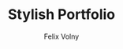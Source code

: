 ---
title: Stylish Portfolio
github: https://github.com/volny/stylish-portfolio-jekyll
demo: https://volny.github.io/stylish-portfolio-jekyll/
author: Felix Volny
ssg:
  - Jekyll
cms:
  - No Cms
---
